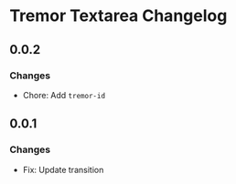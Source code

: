 # Tremor Textarea Changelog

## 0.0.2

### Changes

- Chore: Add `tremor-id`

## 0.0.1

### Changes

- Fix: Update transition
